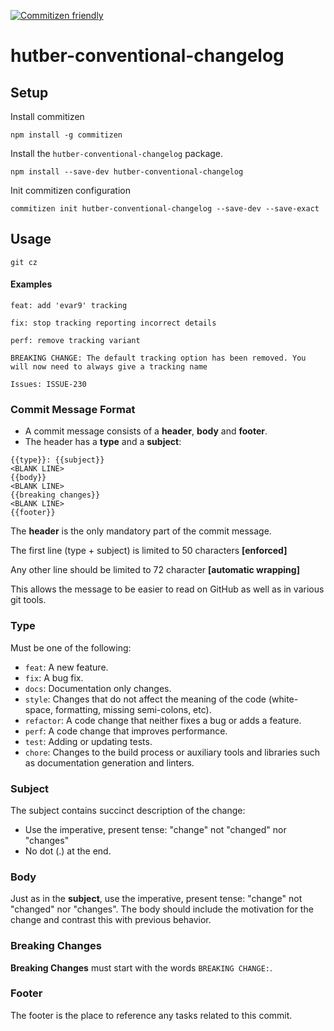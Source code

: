 [![Commitizen friendly](https://img.shields.io/badge/commitizen-friendly-brightgreen.svg)](http://commitizen.github.io/cz-cli/)

# hutber-conventional-changelog

## Setup

Install commitizen

```
npm install -g commitizen
```

Install the `hutber-conventional-changelog` package.

```
npm install --save-dev hutber-conventional-changelog
```

Init commitizen configuration

```
commitizen init hutber-conventional-changelog --save-dev --save-exact
```

## Usage

```
git cz
```

#### Examples

```
feat: add 'evar9' tracking
```

```
fix: stop tracking reporting incorrect details
```

```
perf: remove tracking variant

BREAKING CHANGE: The default tracking option has been removed. You will now need to always give a tracking name

Issues: ISSUE-230
```

### Commit Message Format

* A commit message consists of a **header**, **body** and **footer**.
* The header has a **type** and a **subject**:

```
{{type}}: {{subject}}
<BLANK LINE>
{{body}}
<BLANK LINE>
{{breaking changes}}
<BLANK LINE>
{{footer}}
```

The **header** is the only mandatory part of the commit message.

The first line (type + subject) is limited to 50 characters **[enforced]**

Any other line should be limited to 72 character **[automatic wrapping]**

This allows the message to be easier to read on GitHub as well as in various git tools.

### Type

Must be one of the following:

* `feat`: A new feature.
* `fix`: A bug fix.
* `docs`: Documentation only changes.
* `style`: Changes that do not affect the meaning of the code (white-space, formatting, missing semi-colons, etc).
* `refactor`: A code change that neither fixes a bug or adds a feature.
* `perf`: A code change that improves performance.
* `test`: Adding or updating tests.
* `chore`: Changes to the build process or auxiliary tools and libraries such as documentation generation and linters.

### Subject

The subject contains succinct description of the change:

* Use the imperative, present tense: "change" not "changed" nor "changes"
* No dot (.) at the end.

### Body

Just as in the **subject**, use the imperative, present tense: "change" not "changed" nor "changes".
The body should include the motivation for the change and contrast this with previous behavior.

### Breaking Changes

**Breaking Changes** must start with the words `BREAKING CHANGE:`.

### Footer

The footer is the place to reference any tasks related to this commit.
